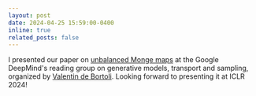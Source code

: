 ```yaml
---
layout: post
date: 2024-04-25 15:59:00-0400
inline: true
related_posts: false
---
```


I presented our paper on [unbalanced Monge maps](https://arxiv.org/pdf/2311.15100.pdf) at the Google DeepMind's reading group on generative models, transport and sampling, organized by [Valentin de Bortoli](https://vdeborto.github.io/). Looking forward to presenting it at ICLR 2024!

